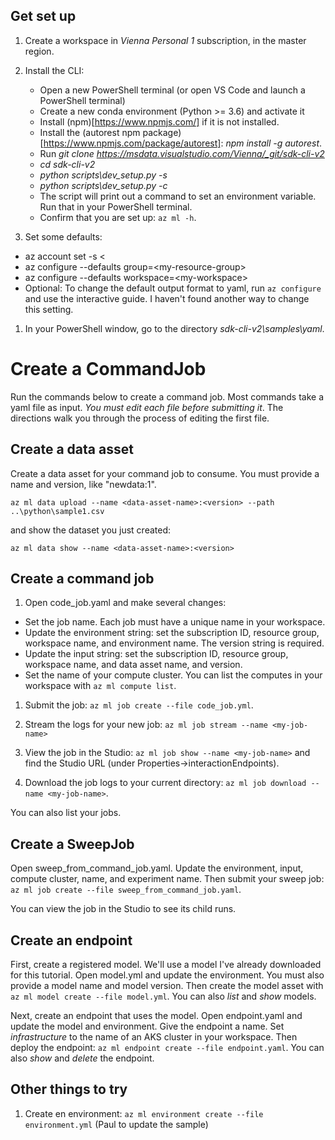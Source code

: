 
## Get set up

1. Create a workspace in _Vienna Personal 1_ subscription, in the master region.

1. Install the CLI:

   - Open a new PowerShell terminal (or open VS Code and launch a PowerShell terminal)
   - Create a new conda environment (Python >= 3.6) and activate it
   - Install (npm)[https://www.npmjs.com/] if it is not installed.
   - Install the (autorest npm package)[https://www.npmjs.com/package/autorest]: *npm install -g autorest*.
   - Run *git clone https://msdata.visualstudio.com/Vienna/_git/sdk-cli-v2*
   - *cd sdk-cli-v2*
   - *python scripts\dev_setup.py -s*
   - *python scripts\dev_setup.py -c*
   - The script will print out a command to set an environment variable. Run that in your PowerShell terminal.
   - Confirm that you are set up: `az ml -h`. 

1. Set some defaults:
  - az account set -s <<my-subscription-id>
  - az configure --defaults group=\<my-resource-group>
  - az configure --defaults workspace=\<my-workspace>
  -  Optional: To change the default output format to yaml, run `az configure` and use the interactive guide. I haven't found another way to change this setting.

1. In your PowerShell window, go to the directory *sdk-cli-v2\samples\yaml*.

# Create a CommandJob

Run the commands below to create a command job. Most commands take a yaml file as input. *You must edit each file before submitting it*. The directions walk you through the process of editing the first file.

## Create a data asset

  Create a data asset for your command job to consume. You must provide a name and version, like "newdata:1". 

  `az ml data upload --name <data-asset-name>:<version> --path ..\python\sample1.csv`

  and show the dataset you just created:

  `az ml data show --name <data-asset-name>:<version>`

## Create a command job

1.  Open code_job.yaml and make several changes:

   - Set the job name. Each job must have a unique name in your workspace.
   - Update the environment string: set the subscription ID, resource group, workspace name, and environment name. The version string is required.
   - Update the input string: set the subscription ID, resource group, workspace name, and data asset name, and version.
   - Set the name of your compute cluster. You can list the computes in your workspace with `az ml compute list`.

1. Submit the job: `az ml job create --file code_job.yml`.

1. Stream the logs for your new job: `az ml job stream --name <my-job-name>`

1. View the job in the Studio: `az ml job show --name <my-job-name>` and find the Studio URL (under Properties->interactionEndpoints).

1. Download the job logs to your current directory: `az ml job download --name <my-job-name>`.

You can also list your jobs.

## Create a SweepJob

Open sweep_from_command_job.yaml. Update the environment, input, compute cluster, name, and experiment name. Then submit your sweep job: `az ml job create --file sweep_from_command_job.yaml`.

You can view the job in the Studio to see its child runs.

## Create an endpoint

First, create a registered model. We'll use a model I've already downloaded for this tutorial. Open model.yml and update the environment. You must also provide a model name and model version. Then create the model asset with `az ml model create --file model.yml`. You can also *list* and *show* models.

Next, create an endpoint that uses the model. Open endpoint.yaml and update the model and environment. Give the endpoint a name. Set *infrastructure* to the name of an AKS cluster in your workspace. Then deploy the endpoint: `az ml endpoint create --file endpoint.yaml`. You can also *show* and *delete* the endpoint.

## Other things to try

1. Create en environment: `az ml environment create --file environment.yml` (Paul to update the sample)